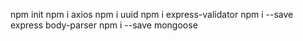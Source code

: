 npm init
npm i axios
npm i uuid
npm i express-validator
npm i --save express body-parser
npm i --save mongoose
